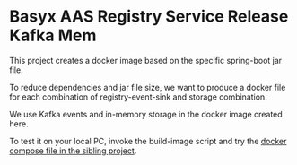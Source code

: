 # Basyx AAS Registry Service Release Kafka Mem

This project creates a docker image based on the specific spring-boot jar file.

To reduce dependencies and jar file size, we want to produce a docker file for each combination of registry-event-sink and storage combination.

We use Kafka events and in-memory storage in the docker image created here.

To test it on your local PC, invoke the build-image script and try the [docker compose file in the sibling project](../docker-compose/docker-compose.yml).